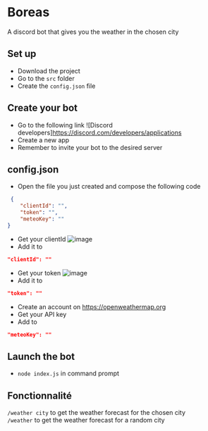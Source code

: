 # Boreas

A discord bot that gives you the weather in the chosen city

 ## Set up
 - Download the project
 - Go to the ```src``` folder
 - Create the ```config.json``` file

## Create your bot

- Go to the following link ![Discord developers]https://discord.com/developers/applications
- Create a new app
- Remember to invite your bot to the desired server

## config.json


- Open the file you just created and compose the following code
```json
 {
    "clientId": "",
    "token": "",
    "meteoKey": ""
}
```
- Get your clientId 
![image](https://user-images.githubusercontent.com/83158666/194072353-ba2595eb-c23a-482a-b7ca-eb89b428a9e9.png)
- Add it to
```json
"clientId": ""
```
- Get your token 
![image](https://user-images.githubusercontent.com/83158666/194072826-2ae0b310-9af9-438b-bc7e-f99f0730f79a.png)
- Add it to
```json
"token": ""
```
- Create an account on https://openweathermap.org
- Get your API key
- Add to
```json
"meteoKey": ""
```

## Launch the bot

- ```node index.js``` in command prompt

## Fonctionnalité 

```/weather city``` to get the weather forecast for the chosen city  
```/weather``` to get the weather forecast for a random city
